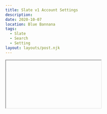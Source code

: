 ```yaml
---
title: Slate v1 Account Settings
description:
date: 2020-10-07
location: Blue Bannana
tags:
  - Slate
  - Search
  - Setting
layout: layouts/post.njk
---
```


<iframe class="frame-kinopio" id=""
https://kinopio.club/slate---account-settings-xrXQ6ksnigrRRwKQyS3TY
</iframe>

Above is a map of thoughts around the current and future Slate v1+ Account Settings page sections. order and tansAfter looking at other mainstream platform trends I broke up ours into the following:

**Profile** which would include:

- Avatar
- Name
- Username
- Password

Also known as:

- Personal Information
- Account Information

**Privacy** which would include:

- Two facror

## Also known as:

## **Data** :

## Also known as: Storage Deals

## **Billing** :

Also known as:

- Plan
- Payment Information

## **TBD** :

Also known as:

- UX
- Themes
- Custim

## Theme

Notigication

---

Data
Privacy

---

Accessabuility

---

Lauguange

When we circle back to expand how to filter down the Search Function, it may be interesting to explore a Settings: filter with in the search querry peramiters. So if I wanted to change my username I could jump to my Account Settings page by typing "_Settings: Username_" . We could expand this to other parts of the App too.
